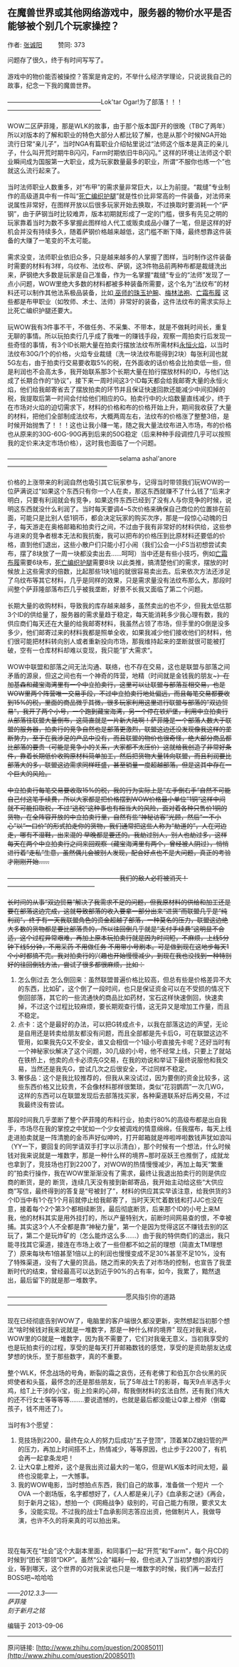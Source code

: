 ## 在魔兽世界或其他网络游戏中，服务器的物价水平是否能够被个别几个玩家操控？

作者: [张诚阳](http://www.zhihu.com/people/zhang-cheng-yang)&nbsp;&nbsp;&nbsp;&nbsp;&nbsp;&nbsp;&nbsp;&nbsp; 赞同: 373


问题存了很久，终于有时间写写了。<br><br>游戏中的物价能否被操控？答案是肯定的，不举什么经济学理论，只说说我自己的故事，纪念一下我的魔兽世界。<br><br>———————————————Lok'tar Ogar!为了部落！！！———————————————<br><br>  WOW二区萨菲隆，那是WLK的故事，由于那个版本国F开的很晚（TBC了两年）所以对版本的了解和职业的特色大部分人都比较了解，也是从那个时候NGA开始流行日常“亲儿子”，当时NGA有篇职业介绍帖里说过“法师这个版本是真正的亲儿子，什么叫开荒时期牛B闪闪，Farm时期依旧牛B闪闪。” 这样的环境让法师这个职业瞬间成为国服第一大职业，成为玩家数量最多的职业，所谓“不服你也练一个”也就这么流行起来了。<br><br>  当时法师职业人数重多，对“布甲”的需求量非常巨大，以上为前提。“裁缝”专业制作的高级道具中有一件叫“<u>死亡编织护腿</u>”就是性价比非常高的一件装备，对法师来说属性非常好，在图样开放以后很多玩家开始去换取，不过换取时要消耗一个“萨钢”，由于萨钢当时比较难弄，版本初期就形成了一定的门槛，很多有先见之明的玩家靠着当时为数不多掌握此图样给人代工或贩卖成品小赚了一笔，但是这样的好机会并没有持续多久，随着萨钢价格越来越低，这门槛不断下降，最终想靠这件装备的大赚了一笔变的不太可能。<br><br>  需求没变，法师职业依旧众多，只是越来越多的人掌握了图样，当时制作这件装备时需要的材料有3样，乌纹布、法纹布、萨钢，这3件物品前两种布都是裁缝洗出来，萨钢绝大多数是玩家是自己准备，作为一名掌握“裁缝”专业的“法师”发现了一点小问题，WOW里绝大多数的材料都被多种装备所需要，这个名为“法纹布”的材料还可以制作其他法系极品装备，比如<u> 巫师的珠玉护腕</u>、<u>梅林法袍</u>、<u>亡霜布履</u> 这些都是布甲职业（如牧师、术士、法师）非常好的装备，这件法纹布的需求实际上比死亡编织护腿还要大。<br><br>   玩WOW我有3件事不干，不做任务、不采集、不带本，就是不做耗时间长，重复无聊的事情。所以玩拍卖行几乎成了我唯一的赚钱手段，观察一周拍卖行后发现一些奇怪的事情，有3个ID长期大量在拍卖行摆放法纹布所需材料<u>永恒火焰</u>，以当时法纹布30G/1个的价格，火焰专业裁缝（洗一块法纹布能得到2块）每张利润也就5G左右，由于拍卖行交易要收取5%的税，在外面收的话价格会比拍卖低一些，但是利润也不会高太多，我开始联系那3个长期大量在拍行摆放材料的ID，与他们达成了长期合作的“协议”，接下来一周时间这3个ID每天都会给我邮寄大量的永恒火焰，他们给我邮寄省去了摆放拍卖的环节并且保证快速回款还能减少中间扣掉的税，我提取后第一时间会付给他们相应的G。拍卖行中的火焰数量直线减少，终于在市场对火焰的迫切需求下，材料的价格和布的价格开始上升，期间我收获了大量的材料，把他们全部制成法纹布，大概两周左右，法纹布的价格涨了整整3倍，是时候开始抛售了！！！这也让我小赚一笔，随之我大量法纹布进入市场，布的价格也从原来的30G-60G-90G再到后来的50G稳定（后来种种手段调控几乎可以按照我的定价来决定市场价格），这时我也面临了一个问题。<br><br>  ——————————————————selama ashal'anore————————————————<br><br>  价格的上涨带来的利润自然也吸引其它玩家参与，记得当时带领我们玩WOW的一位萨满说过“如果这个东西只有你一个人在卖，那这东西就赚不了什么钱了“后来才明白，只要有利润就会有竞争，如果这件东西已经到了没有人与你竞争的时候，说明这东西就没什么利润了。当时每天要调4~5次价格来确保自己商位的位置排在前面，可能只是比别人低1铜币，都会决定玩家的购买次序，那是一段惊心动魄的日子，每天游走在奥格邮箱和拍卖行之间，不过由于我有非常好的材料供给，这些参与进来的竞争者根本无法和我抗衡，我可以把布的价格压到比原材料还要低的价格，直到他们退出，这些小散户们只能小打小闹（我们公会一小FS当初想尝试卖布，摆了8块放了一周一块都没卖出去……呵呵）当中还是有些小技巧，例如<u>亡霜布履</u>需要6块布，<u>死亡编织护腿</u>需要8块 以此类推，搞清楚他们的需求，摆放的时候放上这些需求的倍数，比起那些1块1组的就很容易卖出去。后来依次方法还涉足了乌纹布等其它材料，几乎是同样的效果，只是需求量没有法纹布那么大，那段时间整个萨菲隆部落布匹几乎被我垄断，好景不长我又面临了第二个问题。<br><br>  长期大量的收购材料，导致我的库存越来越多，虽然卖出的也不少，但我太低估那3个ID的供给量了，服务器的需求量趋于稳定，每天能消耗多少我心理有数，我的供应商们每天还在大量的给我邮寄材料，我虽然占领了市场，但手里的G倒是没多多少，他们邮寄过来的材料我都是照单全收，如果我减少他们接收他们的材料，他们很可能把材料转向别人或者重新投向市场，那我维持起来的垄断就很可能被打破，空有一仓库材料却难以变现，我只能”扩大需求“。<br><br>  WOW中联盟和部落之间无法沟通、联络，也不存在交易，这也是联盟与部落之间矛盾的源泉，但这之间也有一个神奇的阵营，地精（时间就是金钱我的朋友~~~）在加基森和藏宝海湾里有一个中立拍卖行，这里可以让联盟与部落互相交易，也是WOW里两个阵营唯一交易手段，不过中立拍卖行地处偏远，而且每笔交易都要收到15%的税，里面的商品微乎其微，很多玩家利用这里进行联盟与部落的”双边贸易“，我开了两个小号，一个跑到藏宝海湾，另一个停在铁炉堡，利用中立拍卖行从部落往联盟大量倒布，这简直就是一片新大陆啊！萨菲隆是一个部落人数大于联盟的服务器，拍卖行的竞争自然也是部落更激烈，联盟这边还没发现像我这样的垄断势力，至于在我涉足的产品中没有，而且联盟的物价也很奇怪，绝大部分商品都比部落的要贵（可能是竞争小的关系，大家都不太压价）这就给我创造了非常好条件，靠着长期低价收购原材料简单加工，然后把货物大量转向联盟，而且利润要比部落大的多，联盟这边需求同样旺盛，甚至销量一度超越部落。但是这其中存在一个巨大的风险。<br><br>  中立拍卖行每笔交易要收取15%的税，我的行为实际上是”左手倒右手“自然不可能自己付这笔手续费，所以大家都是把价格摆到WOW价格最小单位”1铜“这样中间就不可能扣取税，不过“逃税”这种事也有相当大的风险，面对着各种只售价1铜的货物，在全阵容开放的中立拍卖行里，自然有些“神秘访客”光顾，然后“一不小心”以“一口价”的形式拍走你的货物，我们通常把这些人称为“劫道的”，人在河边走，哪有不湿鞋，出来混的 早晚都是要还的。我劫过别人，别人也劫过多，这样每天在两个中立拍卖行之间来回观察（藏宝海湾里有两个，曾经被人阴过），悄悄进行着“走私”生意，虽然偶儿会被别人发现，配合好点也不是大问题，真正的考验才刚刚开始……<br><br>——————————————————我们的敌人必将被消灭！——————————————<br><br>  长时间的从事“双边贸易”解决了我需求不足的问题，但我原材料的供给和加工还是要在部落这边完成，这就导致部落的收入要拿一部分出来“进货”而联盟几乎是“纯利润”，终于有一天我联盟角色的资金超越了部落，一种莫名的压力，联盟这边绝大多数的货物都是要比部落贵的，所以往回倒几乎就是“支付手续费”这明显不合适，这个过程异常艰难，再加上原本玩拍卖行就是因为时间短，不麻烦，上线5分钟下线5分钟，不用采药 不用做任务 不用带小号刷本。可是做到现在这地步每天1个小时都搞不完。我对拍卖行的兴趣也开始慢慢减少，到现在我也没找到一种特别好的往回倒钱方法，尝试了很多都很麻烦，比如：   <ol><li>怎么倒过去 怎么倒回来：虽然联盟普遍价格比较高，但总有些是价格差异不大的东西，比如矿，这个倒了一段时间，也只是保证资金可以在不受损的情况下倒回部落，其它的一些流通快的商品比如药材，宝石这样快速倒回，快速卖掉，不过这个过程比较麻烦，要长期观查行情，这无异又是增加工作量，而且不稳定。</li><li>点卡：这个是最好的办法，可以把G转成点卡，以我在部落这边的声望，无论是自用还是转卖给朋友都没有问题，而且全部都是先卡后G，可在联盟这边不管用，如果我先G又不安全，谁又会相信一个1级小号直接先卡呢？还好当时有一个神秘家伙解决了这个问题，30几级的小号，他不经常上线，只要上了就站在铁桥上，他卖的点卡必须先G交易，在我的劝说和举证下最终说服他和我交易，当然还是我先G，尝试几次之后很安全，不过同样不稳定。</li><li>奢侈品：这个是我比较推荐的，但我从来没试过，因为要倒的资金比较多，这些东西价格又比较贵，不会像材料那样很繁琐，类似“花羽鹦鹉”一次几WG，这样的东西可以在联盟发现后去部落找买家，各种渠道联系好后再交易，不过我最终没有尝试。</li></ol>  那段时间我几乎垄断了整个萨菲隆的布料行业，拍卖行80%的高级布都是出自我手，市场尽在我的掌控之中犹如一个少女被调戏的情意绵绵，任我摆布，每天上线走进拍卖就是一阵清脆的金币声好似呻吟，打开邮箱就是哗啦哗啦数钱声犹如浪叫（YY一下，要回复的同学请双手打字以示清白），那个时候有一个想法，什么时候钱对我来说就是一堆数字，那是一种什么样的境界~~~那时巫妖王也推倒了，成就龙也拿到了，竞技场也打到2200了，对WOW的热情慢慢减少，再加上每天“繁重的”拍卖行操作，我在WOW里渐渐没有了需求，最终让我退出拍卖行的则是供应商的断货，是的 断货，连续几天没有接到新邮寄品，我开始主动给这些“大供应商”写信，最终得到的答复是“号被封了”，材料的供应其实早该注意，给我供货的3个ID当中有1个在1个月前就停止给我邮寄了，当时天天忙着数钱和打JJC也没在意，接着每个2个第3个都相续断货，最后彻底断货，后来那个ID的小号上来M我，他的材料其实是用外挂打的，所以产量特别大，前断时间网易查的恨，不幸被捕。其实这3个人不全都是靠“神秘力量”，第一个是因为觉得这区不赚钱去别的区玩了，第二个是玩炸矿的（怎么能炸这么多……）由于我的特供商们的退出，我只能寻找其它渠道，接连在市场上收了一些但都不如之前的理想（简直太TM理想了）原来每块布1倍甚至1倍以上的利润也慢慢变成不足30%甚至不足10%，没有了特殊渠道，没有了大量的货品，随之而来的失去了对市场的控制，也宣告了我垄断时代的结束，曾经最高可以达到近乎90%的占有率，如今，我累了，黯然退出，最后留下的就是那一堆数字。<br><br>———————————————————愿风指引你的道路————————————————<br><br>  现在已经彻底告别WOW了，电脑里的客户端很久都没更新，突然想起当初那个想法“啥时候钱对我来说就是一堆数字，那是一种什么样的境界” 现在对我来说，WOW里的G就是一堆数字，因为我不需要了，它们对我毫无意义，当初我享受的也是玩拍卖行的过程，享受的是每天打开邮箱数钱的感觉，享受的是资助朋友达成梦想的快乐，至于那些数字，真的不重要。<br><br>  整个WLK，怀念战场的号角，断裂的霜之哀伤，还有老佛丁和伯瓦尔合伙黑的灰烬使者和头盔，最怀念的还是那些朋友，玩了5年战士T的影哥，每天9点半选手火鸡，给T上干涉的小宝，街上捡来的心碎，帮我倒材料的玄法自然，还有我们伟大的还不行女士等等等等........要说遗憾的，也就是最后都没能让Q拿上橙斧（倒霉孩子，钱不用还了）。<br><br>当时有3个愿望：   <ol><li>竞技场到2200，最终在众人的努力后成功“五子登顶”，顶着某DZ媳妇管的严的压力，再加上时间搭不上，热情减少，等等原因，也止步于2200了，有机会再一起拿条龙吧！<br></li><li>让大Q拿上橙斧，这个是我出资过最大的一笔G，但是WLK版本时间太短，最终也没能拿上，一大憾事。<br></li><li>我的WOW电影，当时想拍点东西，我们自己的故事，准备做一个短片 一个OVA 一个剧场版，名字都想好了，《人人都是亲儿子》《血承影之谜》《再会，刻于新月之铭》，想拍一个《网瘾战争》级别的，可自己能力有限，要求又太多，没能实现。不过我的战士T血承影同志答应出资，他做制片人，我做导演，也许不久的将来真的可以拍出来。<br></li></ol><br><br>  现在每天在“社会”这个大副本里面，和同事们一起“开荒”和“Farm"，每个月CD的时候到“团长”那领“DKP”。虽然“公会”福利一般，但也进入了当初梦想的游戏行业，等到哪天，这个世界的G对我来说也只是一堆数字的时候，我们再一起去打BOSS吧~哈哈哈<br><br><i>                                                                                                                       ——2012.3.3——</i><br><i>                                                                                                                              萨菲隆</i><br><i>                                                                                                                          刻于新月之铭</i>



编辑于 2013-09-06



---
原问链接: [http://www.zhihu.com/question/20085011](http://www.zhihu.com/question/20085011)